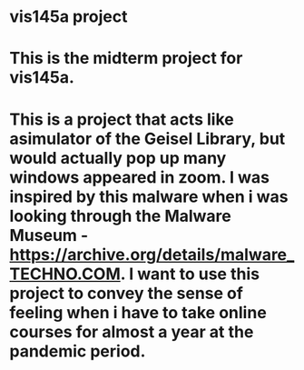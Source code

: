 # vis145a project
# This is the midterm project for vis145a.
# This is a project that acts like asimulator of the Geisel Library, but would actually pop up many windows appeared in zoom. I was inspired by this malware when i was looking through the Malware Museum -https://archive.org/details/malware_TECHNO.COM. I want to use this project to convey the sense of feeling when i have to take online courses for almost a year at the pandemic period. 
